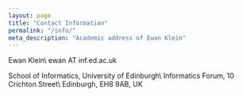 ```yaml
---
layout: page
title: "Contact Information"
permalink: "/info/"
meta_description: "Academic address of Ewan Klein"
---
```


Ewan Klein\\
ewan AT inf.ed.ac.uk

School of Informatics, University of Edinburgh\\
Informatics Forum, 10 Crichton Street\\
Edinburgh, EH8 9AB, UK

